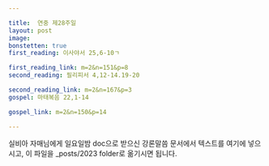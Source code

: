 ```yaml
---

title:  연중 제28주일
layout: post 
image:  
bonstetten: true
first_reading: 이사야서 25,6-10ㄱ

first_reading_link: m=2&n=151&p=8
second_reading: 필리피서 4,12-14.19-20

second_reading_link: m=2&n=167&p=3
gospel: 마태복음 22,1-14

gospel_link: m=2&n=150&p=14

---
```



실비아 자매님에게 일요일밤 doc으로 받으신
강론말씀 문서에서
텍스트를 여기에 넣으시고,
이 파일을 _posts/2023 folder로 옮기시면 됩니다.
